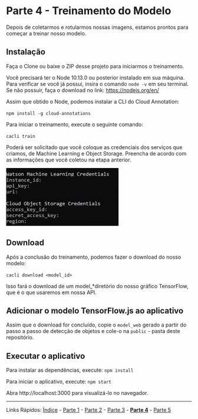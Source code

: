 # Parte 4 - Treinamento do Modelo

Depois de coletarmos e rotularmos nossas imagens, estamos prontos para começar a treinar nosso modelo.

## Instalação

Faça o Clone ou baixe o ZIP desse projeto para iniciarmos o treinamento.

Você precisará ter o Node 10.13.0 ou posterior instalado em sua máquina.
Para verificar se você já possui, insira o comando `node -v` em seu terminal.
Se não possuir, faça o download no link: https://nodejs.org/en/

Assim que obtido o Node, podemos instalar a CLI do Cloud Annotation:

` npm install -g cloud-annotations `

Para iniciar o treinamento, execute o seguinte comando:

`cacli train`

Poderá ser solicitado que você coloque as credenciais dos serviços que criamos, de Machine Learning e Object Storage. Preencha de acordo com as informações que você coletou na etapa anterior. 

![credenciais-cli](/content/images/treinamento-1.png)


## Download

Após a conclusão do treinamento, podemos fazer o download do nosso modelo:

`cacli download <model_id>`

Isso fará o download de um model_*diretório do nosso gráfico TensorFlow, que é o que usaremos em nossa API.


## Adicionar o modelo TensorFlow.js ao aplicativo

Assim que o download for concluído, copie o `model_web` gerado a partir do passo a passo de detecção de objetos e cole-o na `public` - pasta deste repositório.

## Executar o aplicativo

Para instalar as dependências, execute: `npm install`

Para iniciar o aplicativo, execute: `npm start`

Abra http://localhost:3000 para visualizá-lo no navegador.


***
Links Rápidos:
[Índice](https://github.com/plcpinho/talknlabs/) - [Parte 1](/content/intro.md) - [Parte 2](/content/md/cloudannotations.md) - [Parte 3](/content/md/instancias.md) - **[Parte 4](/content/md/treinamento.md)** - [Parte 5](/content/md/rede-ibp.md)